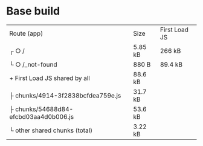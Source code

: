 # Base build

|                                     |         |               |
|:------------------------------------|:--------|:--------------|
| Route (app)                         | Size    | First Load JS |
| ┌ ○ /                               | 5.85 kB | 266 kB        |
| └ ○ /_not-found                     | 880 B   | 89.4 kB       |
| + First Load JS shared by all       | 88.6 kB |               |
| ├ chunks/4914-3f2838bcfdea759e.js   | 31.7 kB |               |
| ├ chunks/54688d84-efcbd03aa4d0b006.js    | 53.6 kB |               |
| └ other shared chunks (total)       | 3.22 kB |               |
